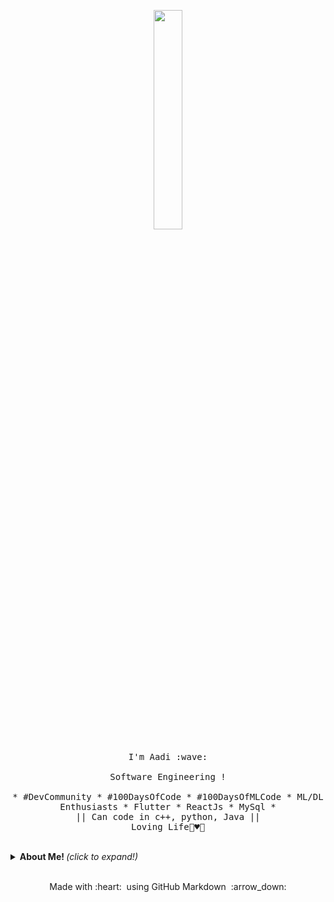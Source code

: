 <p align="center">
  <img src="https://media.giphy.com/media/PiQejEf31116URju4V/giphy.gif" width="30%">
  <br><br>
  <samp>
    I'm Aadi :wave:
    <br><br>
    Software Engineering !
    <br><br>
    * #DevCommunity * #100DaysOfCode * #100DaysOfMLCode * ML/DL Enthusiasts * Flutter * ReactJs * MySql *
                  <br> || Can code in c++, python, Java || <br>
                        Loving Life🌼♥️🥰
  </samp>
</p>

<br>
<details>
  <summary> <b> About Me! </b> <i>(click to expand!)</i> </summary>
  <p align="center">Coming Soon . . .</p>
   [![Amirul Islam's DEV Profile](https://d2fltix0v2e0sb.cloudfront.net/dev-badge.svg)](https://dev.to/iamirulofficial)
</details>

<br>

<p align="center">
  Made with :heart: &nbsp;using GitHub Markdown &nbsp;:arrow_down:
</p>
